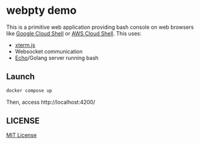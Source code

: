 webpty demo
===========

This is a primitive web application providing bash console on web browsers like [Google Cloud Shell](https://cloud.google.com/shell) or [AWS Cloud Shell](https://docs.aws.amazon.com/cloudshell/latest/userguide/welcome.html).
This uses:

* [xterm.js](https://github.com/xtermjs/xterm.js/)
* Websocket communication
* [Echo](https://echo.labstack.com/)/Golang server running bash


Launch
------

```sh
docker compose up
```

Then, access http://localhost:4200/


LICENSE
-------

[MIT License](./LICENSE)
